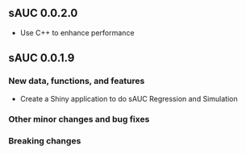## sAUC 0.0.2.0

* Use C++ to enhance performance

## sAUC 0.0.1.9

### New data, functions, and features

* Create a Shiny application to do sAUC Regression and Simulation


### Other minor changes and bug fixes


### Breaking changes

